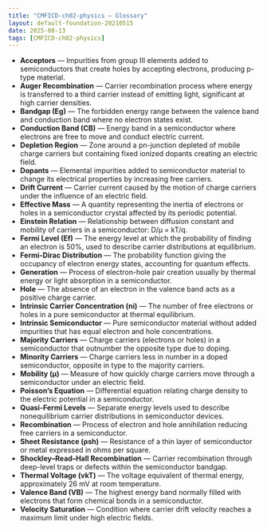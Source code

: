 ```yaml
---
title: "CMFICD-ch02-physics — Glossary"
layout: default-foundation-20210515
date: 2025-08-13
tags: [CMFICD-ch02-physics]
---
```


- **Acceptors** — Impurities from group III elements added to semiconductors that create holes by accepting electrons, producing p-type material.  
- **Auger Recombination** — Carrier recombination process where energy is transferred to a third carrier instead of emitting light, significant at high carrier densities.  
- **Bandgap (Eg)** — The forbidden energy range between the valence band and conduction band where no electron states exist.  
- **Conduction Band (CB)** — Energy band in a semiconductor where electrons are free to move and conduct electric current.  
- **Depletion Region** — Zone around a pn-junction depleted of mobile charge carriers but containing fixed ionized dopants creating an electric field.  
- **Dopants** — Elemental impurities added to semiconductor material to change its electrical properties by increasing free carriers.  
- **Drift Current** — Carrier current caused by the motion of charge carriers under the influence of an electric field.  
- **Effective Mass** — A quantity representing the inertia of electrons or holes in a semiconductor crystal affected by its periodic potential.  
- **Einstein Relation** — Relationship between diffusion constant and mobility of carriers in a semiconductor: D/µ = kT/q.  
- **Fermi Level (Ef)** — The energy level at which the probability of finding an electron is 50%, used to describe carrier distributions at equilibrium.  
- **Fermi-Dirac Distribution** — The probability function giving the occupancy of electron energy states, accounting for quantum effects.  
- **Generation** — Process of electron-hole pair creation usually by thermal energy or light absorption in a semiconductor.  
- **Hole** — The absence of an electron in the valence band acts as a positive charge carrier.  
- **Intrinsic Carrier Concentration (ni)** — The number of free electrons or holes in a pure semiconductor at thermal equilibrium.  
- **Intrinsic Semiconductor** — Pure semiconductor material without added impurities that has equal electron and hole concentrations.  
- **Majority Carriers** — Charge carriers (electrons or holes) in a semiconductor that outnumber the opposite type due to doping.  
- **Minority Carriers** — Charge carriers less in number in a doped semiconductor, opposite in type to the majority carriers.  
- **Mobility (µ)** — Measure of how quickly charge carriers move through a semiconductor under an electric field.  
- **Poisson’s Equation** — Differential equation relating charge density to the electric potential in a semiconductor.  
- **Quasi-Fermi Levels** — Separate energy levels used to describe nonequilibrium carrier distributions in semiconductor devices.  
- **Recombination** — Process of electron and hole annihilation reducing free carriers in a semiconductor.  
- **Sheet Resistance (ρsh)** — Resistance of a thin layer of semiconductor or metal expressed in ohms per square.  
- **Shockley–Read–Hall Recombination** — Carrier recombination through deep-level traps or defects within the semiconductor bandgap.  
- **Thermal Voltage (vkT)** — The voltage equivalent of thermal energy, approximately 26 mV at room temperature.  
- **Valence Band (VB)** — The highest energy band normally filled with electrons that form chemical bonds in a semiconductor.  
- **Velocity Saturation** — Condition where carrier drift velocity reaches a maximum limit under high electric fields.
